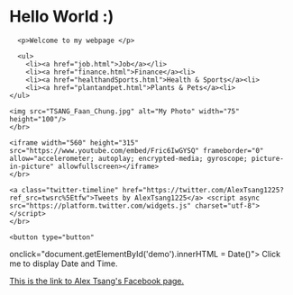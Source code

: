 <html>
  <head>
    <title>Alex Tsang Website</title>
	<link rel="stylesheet" href="stylesheet.css" type="text/css">
	<meta name="viewport" content="width=device-width, initial-scale=1">
	<meta charset="utf-8">
  </head>
  
  <body>
	  <h1>Hello World :)</h1>
	  
	  <p>Welcome to my webpage </p>
	 
	  <ul>
	    <li><a href="job.html">Job</a></li>
		<li><a href="finance.html">Finance</a><li>
		<li><a href="healthandSports.html">Health & Sports</a><li>
		<li><a href="plantandpet.html">Plants & Pets</a><li>
	</ul>
	
	<img src="TSANG_Faan_Chung.jpg" alt="My Photo" width="75" height="100"/>
	</br>
	
	<iframe width="560" height="315" src="https://www.youtube.com/embed/Fric6IwGYSQ" frameborder="0" allow="accelerometer; autoplay; encrypted-media; gyroscope; picture-in-picture" allowfullscreen></iframe>
	</br>
	
	<a class="twitter-timeline" href="https://twitter.com/AlexTsang1225?ref_src=twsrc%5Etfw">Tweets by AlexTsang1225</a> <script async src="https://platform.twitter.com/widgets.js" charset="utf-8"></script>
	</br>
	
	<button type="button"
onclick="document.getElementById('demo').innerHTML = Date()">
Click me to display Date and Time.</button>
</br>

<a href="https://www.facebook.com/alex.tsang2" >This is the link to Alex Tsang's Facebook page.</a>
<p id="demo"></p>
  </body>
</html>
